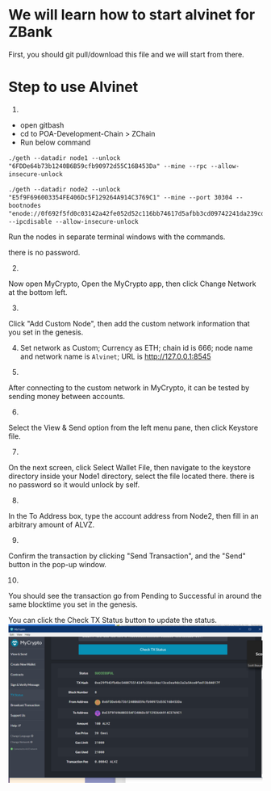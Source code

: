 # We will learn how to start alvinet for ZBank
First, you should git pull/download this file and we will start from there.

# Step to use Alvinet
1.
- open gitbash
- cd to POA-Development-Chain > ZChain
- Run below command
```
./geth --datadir node1 --unlock "6FDDe64b73b1240B6B59cfb90972d55C16B453Da" --mine --rpc --allow-insecure-unlock
```
```
./geth --datadir node2 --unlock "E5f9F696003354FE406Dc5F129264A914C3769C1" --mine --port 30304 --bootnodes "enode://0f692f5fd0c03142a42fe052d52c116bb74617d5afbb3cd09742241da239cd4bbf1ce441ee7b8e3d7b4352d8b40f29db6d252a2e6234f53daf2bba0eaadbe223@127.0.0.1:30303" --ipcdisable --allow-insecure-unlock
```
Run the nodes in separate terminal windows with the commands.

there is no password.

2. 
Now open MyCrypto, Open the MyCrypto app, then click Change Network at the bottom left.

3.
Click "Add Custom Node", then add the custom network information that you set in the genesis.

4. Set network as Custom; Currency as ETH; chain id is 666; node name and network name is ```Alvinet```; URL is http://127.0.0.1:8545

5.
After connecting to the custom network in MyCrypto, it can be tested by sending money between accounts.

6.
Select the View & Send option from the left menu pane, then click Keystore file.

7.
On the next screen, click Select Wallet File, then navigate to the keystore directory inside your Node1 directory, select the file located there. there is no password so it would unlock by self.

8.
In the To Address box, type the account address from Node2, then fill in an arbitrary amount of ALVZ.

9.
Confirm the transaction by clicking "Send Transaction", and the "Send" button in the pop-up window.

10.
You should see the transaction go from Pending to Successful in around the same blocktime you set in the genesis.

You can click the Check TX Status button to update the status.
![Successful transaction](POA-Development-Chain\ZChain\Screenshots/tx.png)


